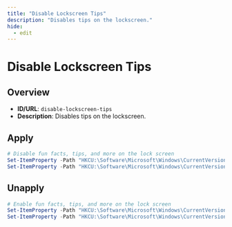 ```yaml
---
title: "Disable Lockscreen Tips"
description: "Disables tips on the lockscreen."
hide:
  - edit
---
```


<!-- ⚠️ This file is auto-generated. Do not edit manually. -->

# Disable Lockscreen Tips

## Overview
- **ID/URL**: `disable-lockscreen-tips`
- **Description**: Disables tips on the lockscreen.









## Apply

```powershell
# Disable fun facts, tips, and more on the lock screen
Set-ItemProperty -Path "HKCU:\Software\Microsoft\Windows\CurrentVersion\ContentDeliveryManager" -Name "RotatingLockScreenOverlayEnabled" -Value 0 -Type DWord
Set-ItemProperty -Path "HKCU:\Software\Microsoft\Windows\CurrentVersion\ContentDeliveryManager" -Name "SubscribedContent-338387Enabled" -Value 0 -Type DWord

```

## Unapply

```powershell
# Enable fun facts, tips, and more on the lock screen
Set-ItemProperty -Path "HKCU:\Software\Microsoft\Windows\CurrentVersion\ContentDeliveryManager" -Name "RotatingLockScreenOverlayEnabled" -Value 1 -Type DWord
Set-ItemProperty -Path "HKCU:\Software\Microsoft\Windows\CurrentVersion\ContentDeliveryManager" -Name "SubscribedContent-338387Enabled" -Value 1 -Type DWord

```
